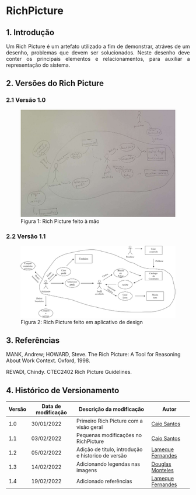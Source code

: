 # RichPicture

## 1. Introdução

<p align="justify">
Um Rich Picture é um artefato utilizado a fim de demonstrar, atráves de um desenho, problemas que devem ser solucionados. Neste desenho deve conter os principais elementos e relacionamentos, para auxiliar a representação do sistema.
</p>
  
## 2. Versões do Rich Picture

### 2.1 Versão 1.0

<figure>
  <img width="520" src="../../assets/img/RichPicture01.png" />
  <figcaption>Figura 1: Rich Picture feito à mão</figcaption>
</figure>

### 2.2 Versão 1.1

<figure>
  <img width="520" src="../../assets/img/RichPicture02.jpg" />
  <figcaption>Figura 2: Rich Picture feito em aplicativo de design</figcaption>
</figure>


## 3. Referências

MANK, Andrew; HOWARD, Steve. The Rich Picture: A Tool for
Reasoning About Work Context. Oxford, 1998.

REVADI, Chindy. CTEC2402 Rich Picture Guidelines. 


## 4. Histórico de Versionamento

|Versão|Data de modificação|Descrição da modificação|Autor|
|-|-|-|-|
|1.0|30/01/2022|Primeiro Rich Picture com a visão geral|[Caio Santos]('https://github.com/caiobsantos')|
|1.1|03/02/2022|Pequenas modificações no RichPicture|[Caio Santos]('https://github.com/caiobsantos')|
|1.2|05/02/2022|Adição de titulo, introdução e historico de versão|[Lameque Fernandes]('https://github.com/lamequefernandes')|
|1.3|14/02/2022|Adicionando legendas nas imagens|[Douglas Monteles]('https://github.com/douglasmonteles')|
|1.4|19/02/2022|Adicionado referências |[Lameque Fernandes]('https://github.com/lamequefernandes')|
